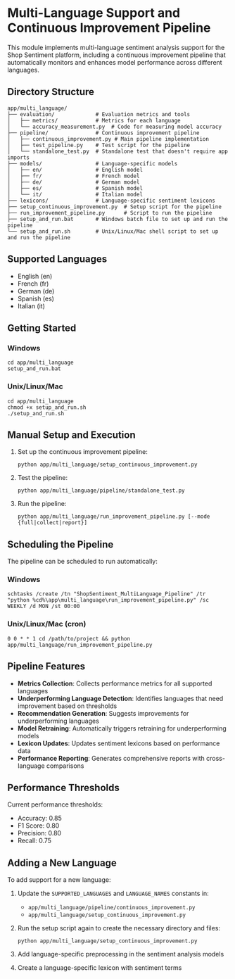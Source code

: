 # Multi-Language Support and Continuous Improvement Pipeline

This module implements multi-language sentiment analysis support for the Shop Sentiment platform, including a continuous improvement pipeline that automatically monitors and enhances model performance across different languages.

## Directory Structure

```
app/multi_language/
├── evaluation/             # Evaluation metrics and tools
│   ├── metrics/            # Metrics for each language
│   └── accuracy_measurement.py  # Code for measuring model accuracy
├── pipeline/               # Continuous improvement pipeline 
│   ├── continuous_improvement.py # Main pipeline implementation
│   ├── test_pipeline.py    # Test script for the pipeline
│   └── standalone_test.py  # Standalone test that doesn't require app imports
├── models/                 # Language-specific models
│   ├── en/                 # English model
│   ├── fr/                 # French model
│   ├── de/                 # German model
│   ├── es/                 # Spanish model
│   └── it/                 # Italian model
├── lexicons/               # Language-specific sentiment lexicons
├── setup_continuous_improvement.py  # Setup script for the pipeline
├── run_improvement_pipeline.py      # Script to run the pipeline
├── setup_and_run.bat       # Windows batch file to set up and run the pipeline
└── setup_and_run.sh        # Unix/Linux/Mac shell script to set up and run the pipeline
```

## Supported Languages

- English (en)
- French (fr)
- German (de)
- Spanish (es)
- Italian (it)

## Getting Started

### Windows

```
cd app/multi_language
setup_and_run.bat
```

### Unix/Linux/Mac

```
cd app/multi_language
chmod +x setup_and_run.sh
./setup_and_run.sh
```

## Manual Setup and Execution

1. Set up the continuous improvement pipeline:
   ```
   python app/multi_language/setup_continuous_improvement.py
   ```

2. Test the pipeline:
   ```
   python app/multi_language/pipeline/standalone_test.py
   ```

3. Run the pipeline:
   ```
   python app/multi_language/run_improvement_pipeline.py [--mode {full|collect|report}]
   ```

## Scheduling the Pipeline

The pipeline can be scheduled to run automatically:

### Windows

```
schtasks /create /tn "ShopSentiment_MultiLanguage_Pipeline" /tr "python %cd%\app\multi_language\run_improvement_pipeline.py" /sc WEEKLY /d MON /st 00:00
```

### Unix/Linux/Mac (cron)

```
0 0 * * 1 cd /path/to/project && python app/multi_language/run_improvement_pipeline.py
```

## Pipeline Features

- **Metrics Collection**: Collects performance metrics for all supported languages
- **Underperforming Language Detection**: Identifies languages that need improvement based on thresholds
- **Recommendation Generation**: Suggests improvements for underperforming languages
- **Model Retraining**: Automatically triggers retraining for underperforming models
- **Lexicon Updates**: Updates sentiment lexicons based on performance data
- **Performance Reporting**: Generates comprehensive reports with cross-language comparisons

## Performance Thresholds

Current performance thresholds:
- Accuracy: 0.85
- F1 Score: 0.80
- Precision: 0.80
- Recall: 0.75

## Adding a New Language

To add support for a new language:

1. Update the `SUPPORTED_LANGUAGES` and `LANGUAGE_NAMES` constants in:
   - `app/multi_language/pipeline/continuous_improvement.py`
   - `app/multi_language/setup_continuous_improvement.py`

2. Run the setup script again to create the necessary directory and files:
   ```
   python app/multi_language/setup_continuous_improvement.py
   ```

3. Add language-specific preprocessing in the sentiment analysis models

4. Create a language-specific lexicon with sentiment terms 